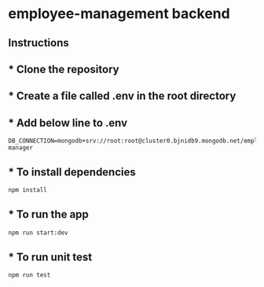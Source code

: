 # employee-management backend

## Instructions

##             * Clone the repository

##             * Create a file called .env in the root directory

##             * Add below line to .env

```
DB_CONNECTION=mongodb+srv://root:root@cluster0.bjnidb9.mongodb.net/employee-manager
```

##             * To install dependencies

```bash
npm install
```

##             * To run the app

```bash
npm run start:dev
```

##             * To run unit test

```bash
npm run test 
```